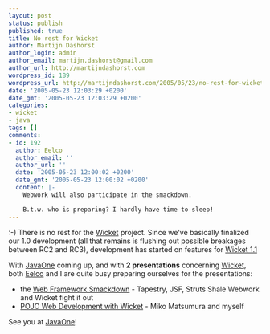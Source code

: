 ```yaml
---
layout: post
status: publish
published: true
title: No rest for Wicket
author: Martijn Dashorst
author_login: admin
author_email: martijn.dashorst@gmail.com
author_url: http://martijndashorst.com
wordpress_id: 189
wordpress_url: http://martijndashorst.com/2005/05/23/no-rest-for-wicket/
date: '2005-05-23 12:03:29 +0200'
date_gmt: '2005-05-23 12:03:29 +0200'
categories:
- wicket
- java
tags: []
comments:
- id: 192
  author: Eelco
  author_email: ''
  author_url: ''
  date: '2005-05-23 12:00:02 +0200'
  date_gmt: '2005-05-23 12:00:02 +0200'
  content: |-
    Webwork will also participate in the smackdown.

    B.t.w. who is preparing? I hardly have time to sleep!
---
```

<p>:-) There is no rest for the <a href="http://wicket.sf.net" title="Wicket">Wicket</a> project. Since we've basically finalized our 1.0 development (all that remains is flushing out possible breakages between RC2 and RC3), development has started on features for <a href="" title="Roadmap">Wicket 1.1</a></p>
<p>With <a href="http://java.sun.com/javaone/" title="JavaOne">JavaOne</a> coming up, and with <strong>2 presentations</strong> concerning <a href="http://wicket.sf.net" title="Wicket">Wicket</a>, both <a href="http://www.jroller.com/page/eelco12" title="Eelco Hillenius">Eelco</a> and I are quite busy preparing ourselves for the presentations:</p>
<ul>
<li>the <a href="https://www28.cplan.com/javaone05_93_1/session_details.jsp?isid=271642&ilocation_id=93-1&ilanguage=english" title="Web framework smackdown">Web Framework Smackdown</a> - Tapestry, JSF, Struts Shale Webwork and Wicket fight it out</li>
<li><a href="https://www28.cplan.com/javaone05_93_1/session_details.jsp?isid=271617&ilocation_id=93-1&ilanguage=english" title="Introduction to Wicket">POJO Web Development with Wicket</a> - Miko Matsumura and myself</li>
</ul>
<p>See you at <a href="http://java.sun.com/javaone/" title="JavaOne">JavaOne</a>!</p>
